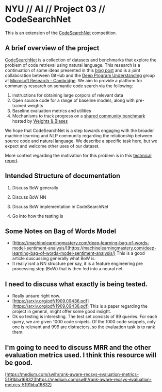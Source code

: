 # NYU // AI // Project 03 // CodeSearchNet

This is an extension of the [CodeSearchNet](https://app.wandb.ai/github/codesearchnet/benchmark) competition. 

## A brief overview of the project
[CodeSearchNet](https://arxiv.org/abs/1909.09436)  is a collection of datasets and benchmarks that explore the problem of code retrieval using natural language. This research is a continuation of some ideas presented in this  [blog post](https://githubengineering.com/towards-natural-language-semantic-code-search/)  and is a joint collaboration between GitHub and the  [Deep Program Understanding](https://www.microsoft.com/en-us/research/project/program/)  group at  [Microsoft Research - Cambridge](https://www.microsoft.com/en-us/research/lab/microsoft-research-cambridge/). We aim to provide a platform for community research on semantic code search via the following:

1.  Instructions for obtaining large corpora of relevant data
2.  Open source code for a range of baseline models, along with pre-trained weights
3.  Baseline evaluation metrics and utilities
4.  Mechanisms to track progress on a  [shared community benchmark](https://app.wandb.ai/github/CodeSearchNet/benchmark)  hosted by  [Weights & Biases](https://www.wandb.com/)

We hope that CodeSearchNet is a step towards engaging with the broader machine learning and NLP community regarding the relationship between source code and natural language. We describe a specific task here, but we expect and welcome other uses of our dataset.

More context regarding the motivation for this problem is in this  [technical report](https://arxiv.org/abs/1909.09436).

## Intended Structure of documentation
1. Discuss BoW generally
2. Discuss BoW NN
3. Discuss BoW implementation in CodeSearchNet

4. Go into how the testing is 


## Some Notes on Bag of Words Model
* [https://machinelearningmastery.com/deep-learning-bag-of-words-model-sentiment-analysis/](https://machinelearningmastery.com/deep-learning-bag-of-words-model-sentiment-analysis/) This is a good article duscussing generally what BoW is. 
* It really isnt a NN structure per say, it is a feature engineering pre processing step (BoW) that is then fed into a neural net.



## I need to discuss what exactly is being tested.
* Really unsure right now.
* [https://arxiv.org/pdf/1909.09436.pdf](https://arxiv.org/pdf/1909.09436.pdf) This is a paper regarding the project in general, might offer some good insight. 
* Ok so testing is interesting. The test set consists of 99 queries. For each query, we are given 1000 code snipets. Of the 1000 code snippets, only one is relevant and 999 are distractors, so the evaluation task is to rank them.  

## I'm going to need to discuss MRR and the other evaluation metrics used. I think this resource will be good. 
[https://medium.com/swlh/rank-aware-recsys-evaluation-metrics-5191bba16832](https://medium.com/swlh/rank-aware-recsys-evaluation-metrics-5191bba16832)
<!--stackedit_data:
eyJoaXN0b3J5IjpbMzgzMTcyMzk1LC0zMzMyNTQ4OTIsLTE1ND
I3MzgyOTQsLTcxNjc2NjQ1NiwtMTM3MDc3MDk2NywxNzAwOTEw
MDg4LC02NjYxNzY1NDUsLTIwMjMzODE4ODVdfQ==
-->